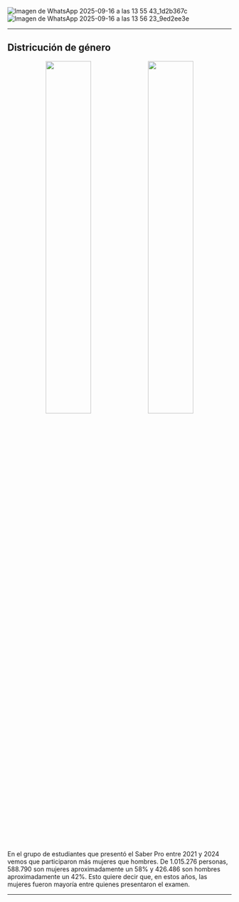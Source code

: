 
![Imagen de WhatsApp 2025-09-16 a las 13 55 43_1d2b367c](https://github.com/user-attachments/assets/c24880c2-9693-4a90-bf9f-9c8af6b5186f) ![Imagen de WhatsApp 2025-09-16 a las 13 56 23_9ed2ee3e](https://github.com/user-attachments/assets/f2e9445f-19ec-4c43-9f79-846121be69fb)

---
## Districución de género 

<p align="center">
  <img src="https://github.com/user-attachments/assets/c24880c2-9693-4a90-bf9f-9c8af6b5186f" width="45%">
  <img src="https://github.com/user-attachments/assets/f2e9445f-19ec-4c43-9f79-846121be69fb" width="45%">
</p>

En el grupo de estudiantes que presentó el Saber Pro entre 2021 y 2024 vemos que participaron más mujeres que hombres. De 1.015.276 personas, 588.790 son mujeres aproximadamente un 58% y 426.486 son hombres aproximadamente un 42%. Esto quiere decir que, en estos años, las mujeres fueron mayoría entre quienes presentaron el examen.

---
